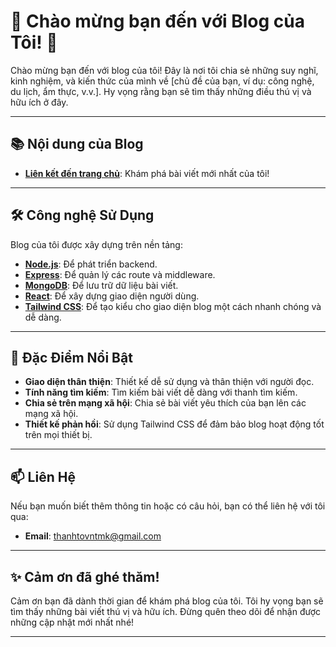 # 🎉 Chào mừng bạn đến với Blog của Tôi! 🎉

Chào mừng bạn đến với blog của tôi! Đây là nơi tôi chia sẻ những suy nghĩ, kinh nghiệm, và kiến thức của mình về [chủ đề của bạn, ví dụ: công nghệ, du lịch, ẩm thực, v.v.]. Hy vọng rằng bạn sẽ tìm thấy những điều thú vị và hữu ích ở đây.

---

## 📚 Nội dung của Blog

- **[Liên kết đến trang chủ](https://blog-web-aiyr.onrender.com)**: Khám phá bài viết mới nhất của tôi!


---

## 🛠️ Công nghệ Sử Dụng

Blog của tôi được xây dựng trên nền tảng:

- **[Node.js](https://nodejs.org)**: Để phát triển backend.
- **[Express](https://expressjs.com)**: Để quản lý các route và middleware.
- **[MongoDB](https://www.mongodb.com)**: Để lưu trữ dữ liệu bài viết.
- **[React](https://reactjs.org)**: Để xây dựng giao diện người dùng.
- **[Tailwind CSS](https://tailwindcss.com)**: Để tạo kiểu cho giao diện blog một cách nhanh chóng và dễ dàng.

---

## 🎨 Đặc Điểm Nổi Bật

- **Giao diện thân thiện**: Thiết kế dễ sử dụng và thân thiện với người đọc.
- **Tính năng tìm kiếm**: Tìm kiếm bài viết dễ dàng với thanh tìm kiếm.
- **Chia sẻ trên mạng xã hội**: Chia sẻ bài viết yêu thích của bạn lên các mạng xã hội.
- **Thiết kế phản hồi**: Sử dụng Tailwind CSS để đảm bảo blog hoạt động tốt trên mọi thiết bị.

---

## 📫 Liên Hệ

Nếu bạn muốn biết thêm thông tin hoặc có câu hỏi, bạn có thể liên hệ với tôi qua:

- **Email**: [thanhtovntmk@gmail.com](mailto:thanhtovntmk@gmail.com)


---

## ✨ Cảm ơn đã ghé thăm!

Cảm ơn bạn đã dành thời gian để khám phá blog của tôi. Tôi hy vọng bạn sẽ tìm thấy những bài viết thú vị và hữu ích. Đừng quên theo dõi để nhận được những cập nhật mới nhất nhé!

---
